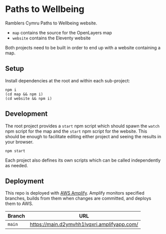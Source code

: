 # Paths to Wellbeing

Ramblers Cymru Paths to Wellbeing website.

* `map` contains the source for the OpenLayers map
* `website` contains the Eleventy website

Both projects need to be built in order to end up with a website containing a map.

## Setup

Install dependencies at the root and within each sub-project:

```shell
npm i
(cd map && npm i)
(cd website && npm i)
```

## Development

The root project provides a `start` npm script which should spawn the `watch` npm script for the map and the `start` npm script for the website. This should be enough to facilitate editing either project and seeing the results in your browser.

```shell
npm start
```

Each project also defines its own scripts which can be called independently as needed.

## Deployment

This repo is deployed with [AWS Amplify](https://aws.amazon.com/amplify/). Amplify monitors specified branches, builds from them when changes are committed, and deploys them to AWS.

|Branch|URL|
|------|-------|
|`main`|https://main.d2ymvhh1lvqxri.amplifyapp.com/|

